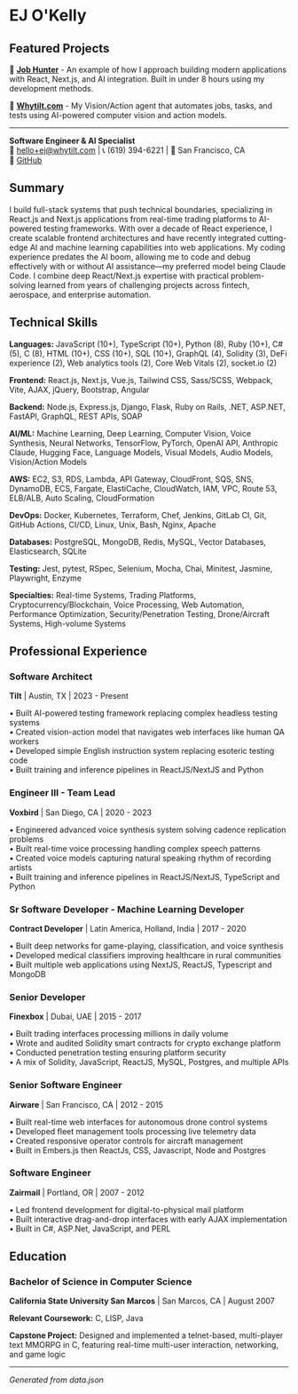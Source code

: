 # EJ O'Kelly

## Featured Projects

🚀 **[Job Hunter](https://github.com/ejokelly/job-hunter)** - An example of how I approach building modern applications with React, Next.js, and AI integration. Built in under 8 hours using my development methods.

🤖 **[Whytilt.com](https://whytilt.com)** - My Vision/Action agent that automates jobs, tasks, and tests using AI-powered computer vision and action models.

---

**Software Engineer & AI Specialist**  
📧 hello+ej@whytilt.com | 📞 (619) 394-6221 | 📍 San Francisco, CA  
🔗 [GitHub](https://github.com/ejokelly)

## Summary

I build full-stack systems that push technical boundaries, specializing in React.js and Next.js applications from real-time trading platforms to AI-powered testing frameworks. With over a decade of React experience, I create scalable frontend architectures and have recently integrated cutting-edge AI and machine learning capabilities into web applications. My coding experience predates the AI boom, allowing me to code and debug effectively with or without AI assistance—my preferred model being Claude Code. I combine deep React/Next.js expertise with practical problem-solving learned from years of challenging projects across fintech, aerospace, and enterprise automation.

## Technical Skills

**Languages:** JavaScript (10+), TypeScript (10+), Python (8), Ruby (10+), C# (5), C (8), HTML (10+), CSS (10+), SQL (10+), GraphQL (4), Solidity (3), DeFi experience (2), Web analytics tools (2), Core Web Vitals (2), socket.io (2)

**Frontend:** React.js, Next.js, Vue.js, Tailwind CSS, Sass/SCSS, Webpack, Vite, AJAX, jQuery, Bootstrap, Angular

**Backend:** Node.js, Express.js, Django, Flask, Ruby on Rails, .NET, ASP.NET, FastAPI, GraphQL, REST APIs, SOAP

**AI/ML:** Machine Learning, Deep Learning, Computer Vision, Voice Synthesis, Neural Networks, TensorFlow, PyTorch, OpenAI API, Anthropic Claude, Hugging Face, Language Models, Visual Models, Audio Models, Vision/Action Models

**AWS:** EC2, S3, RDS, Lambda, API Gateway, CloudFront, SQS, SNS, DynamoDB, ECS, Fargate, ElastiCache, CloudWatch, IAM, VPC, Route 53, ELB/ALB, Auto Scaling, CloudFormation

**DevOps:** Docker, Kubernetes, Terraform, Chef, Jenkins, GitLab CI, Git, GitHub Actions, CI/CD, Linux, Unix, Bash, Nginx, Apache

**Databases:** PostgreSQL, MongoDB, Redis, MySQL, Vector Databases, Elasticsearch, SQLite

**Testing:** Jest, pytest, RSpec, Selenium, Mocha, Chai, Minitest, Jasmine, Playwright, Enzyme

**Specialties:** Real-time Systems, Trading Platforms, Cryptocurrency/Blockchain, Voice Processing, Web Automation, Performance Optimization, Security/Penetration Testing, Drone/Aircraft Systems, High-volume Systems

## Professional Experience

### Software Architect
**Tilt** | Austin, TX | 2023 - Present

• Built AI-powered testing framework replacing complex headless testing systems  
• Created vision-action model that navigates web interfaces like human QA workers  
• Developed simple English instruction system replacing esoteric testing code  
• Built training and inference pipelines in ReactJS/NextJS and Python  


### Engineer III - Team Lead
**Voxbird** | San Diego, CA | 2020 - 2023

• Engineered advanced voice synthesis system solving cadence replication problems  
• Built real-time voice processing handling complex speech patterns  
• Created voice models capturing natural speaking rhythm of recording artists  
• Built training and inference pipelines in ReactJS/NextJS, TypeScript and Python  


### Sr Software Developer - Machine Learning Developer
**Contract Developer** | Latin America, Holland, India | 2017 - 2020

• Built deep networks for game-playing, classification, and voice synthesis  
• Developed medical classifiers improving healthcare in rural communities  
• Built multiple web applications using NextJS, ReactJS, Typescript and MongoDB  


### Senior Developer
**Finexbox** | Dubai, UAE | 2015 - 2017

• Built trading interfaces processing millions in daily volume  
• Wrote and audited Solidity smart contracts for crypto exchange platform  
• Conducted penetration testing ensuring platform security  
• A mix of Solidity, JavaScript, ReactJS, MySQL, Postgres, and multiple APIs  


### Senior Software Engineer
**Airware** | San Francisco, CA | 2012 - 2015

• Built real-time web interfaces for autonomous drone control systems  
• Developed fleet management tools processing live telemetry data  
• Created responsive operator controls for aircraft management  
• Built in Embers.js then ReactJs, CSS, Javascript, Node and Postgres  


### Software Engineer
**Zairmail** | Portland, OR | 2007 - 2012

• Led frontend development for digital-to-physical mail platform  
• Built interactive drag-and-drop interfaces with early AJAX implementation  
• Built in C#, ASP.Net, JavaScript, and PERL  



## Education

### Bachelor of Science in Computer Science
**California State University San Marcos** | San Marcos, CA | August 2007

**Relevant Coursework:** C, LISP, Java

**Capstone Project:** Designed and implemented a telnet-based, multi-player text MMORPG in C, featuring real-time multi-user interaction, networking, and game logic


---
*Generated from data.json*